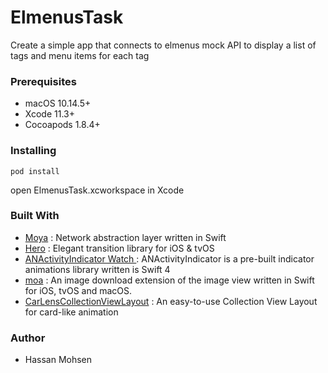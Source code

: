 # ElmenusTask
Create a simple app that connects to elmenus mock API to display a list of tags and menu items for each tag




### Prerequisites
- macOS 10.14.5+
- Xcode 11.3+
- Cocoapods 1.8.4+

### Installing
` pod install `

open ElmenusTask.xcworkspace in Xcode


### Built With
- [Moya](https://github.com/Moya/Moya "Moya") : Network abstraction layer written in Swift
- [Hero](https://github.com/HeroTransitions/Hero "Hero") : Elegant transition library for iOS & tvOS
- [ANActivityIndicator
 Watch ](https://github.com/anelad/ANActivityIndicator "ANActivityIndicator
 Watch ") : ANActivityIndicator is a pre-built indicator animations library written is Swift 4
- [moa](https://github.com/evgenyneu/moa "moa") : An image download extension of the image view written in Swift for iOS, tvOS and macOS.
- [CarLensCollectionViewLayout](https://github.com/netguru/CarLensCollectionViewLayout "CarLensCollectionViewLayout") : An easy-to-use Collection View Layout for card-like animation



### Author
- Hassan Mohsen
